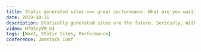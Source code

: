 ```yaml
---
title: Static generated sites === great performance. What are you waiting for?
date: 2019-10-16
description: Statically generated sites are the future. Seriously. With frameworks like Nuxt we can build really cool sites that look and feel like a single page application but are actually static generated. That means no need for a server but most importantly performance is amazing. Everything is generated at build time.
video: H793eyVM_04
tags: [Nuxt, Static Sites, Performance]
conference: Jamstack Conf
---
```

